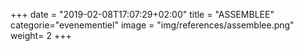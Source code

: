 +++
date = "2019-02-08T17:07:29+02:00"
title = "ASSEMBLEE"
categorie="evenementiel"
image = "img/references/assemblee.png"
weight= 2
+++
